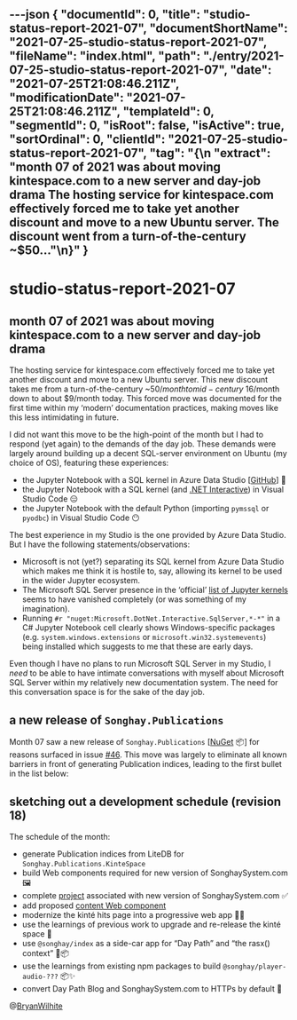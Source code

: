 ---json
{
  "documentId": 0,
  "title": "studio-status-report-2021-07",
  "documentShortName": "2021-07-25-studio-status-report-2021-07",
  "fileName": "index.html",
  "path": "./entry/2021-07-25-studio-status-report-2021-07",
  "date": "2021-07-25T21:08:46.211Z",
  "modificationDate": "2021-07-25T21:08:46.211Z",
  "templateId": 0,
  "segmentId": 0,
  "isRoot": false,
  "isActive": true,
  "sortOrdinal": 0,
  "clientId": "2021-07-25-studio-status-report-2021-07",
  "tag": "{\n  \"extract\": \"month 07 of 2021 was about moving kintespace.com to a new server and day-job drama The hosting service for kintespace.com effectively forced me to take yet another discount and move to a new Ubuntu server. The discount went from a turn-of-the-century ~$50…\"\n}"
}
---

# studio-status-report-2021-07

## month 07 of 2021 was about moving kintespace.com to a new server and day-job drama

The hosting service for kintespace.com effectively forced me to take yet another discount and move to a new Ubuntu server. This new discount takes me from a turn-of-the-century ~$50/month to mid-century ~$16/month down to about $9/month today. This forced move was documented for the first time within my ‘modern’ documentation practices, making moves like this less intimidating in future.

I did not want this move to be the high-point of the month but I had to respond (yet again) to the demands of the day job. These demands were largely around building up a decent SQL-server environment on Ubuntu (my choice of OS), featuring these experiences:

- the Jupyter Notebook with a SQL kernel in Azure Data Studio [[GitHub](https://github.com/Microsoft/azuredatastudio)] 🤠
- the Jupyter Notebook with a SQL kernel (and [.NET Interactive](https://github.com/dotnet/interactive)) in Visual Studio Code 😑
- the Jupyter Notebook with the default Python (importing `pymssql` or `pyodbc`) in Visual Studio Code 😶

The best experience in my Studio is the one provided by Azure Data Studio. But I have the following statements/observations:

- Microsoft is not (yet?) separating its SQL kernel from Azure Data Studio which makes me think it is hostile to, say, allowing its kernel to be used in the wider Jupyter ecosystem.
- The Microsoft SQL Server presence in the ‘official’ [list of Jupyter kernels](https://github.com/jupyter/jupyter/wiki/Jupyter-kernels) seems to have vanished completely (or was something of my imagination).
- Running `#r "nuget:Microsoft.DotNet.Interactive.SqlServer,*-*"` in a C# Jupyter Notebook cell clearly shows Windows-specific packages (e.g. `system.windows.extensions` or `microsoft.win32.systemevents`) being installed which suggests to me that these are early days.

Even though I have no plans to run Microsoft SQL Server in my Studio, I _need_ to be able to have intimate conversations with myself about Microsoft SQL Server within my relatively new documentation system. The need for this conversation space is for the sake of the day job.

## a new release of `Songhay.Publications`

Month 07 saw a new release of `Songhay.Publications` [[NuGet](https://www.nuget.org/packages/Songhay.Publications/) 📦] for reasons surfaced in issue [#46](https://github.com/BryanWilhite/Songhay.Publications/issues/46). This move was largely to eliminate all known barriers in front of generating Publication indices, leading to the first bullet in the list below:

## sketching out a development schedule (revision 18)

The schedule of the month:

- generate Publication indices from LiteDB for `Songhay.Publications.KinteSpace`
- build Web components required for new version of SonghaySystem.com 🖼
- complete [project](https://github.com/BryanWilhite/songhay-dashboard/projects/1) associated with new version of SonghaySystem.com ✅
- add proposed [content Web component](https://github.com/BryanWilhite/songhay-web-components/issues/10)
- modernize the kinté hits page into a progressive web app 💄✨
- use the learnings of previous work to upgrade and re-release the kinté space 🚀
- use `@songhay/index` as a side-car app for “Day Path” and “the rasx() context” 🚛📦
- use the learnings from existing npm packages to build `@songhay/player-audio-???` 📦✨
- convert Day Path Blog and SonghaySystem.com to HTTPs by default 🔐

@[BryanWilhite](https://twitter.com/BryanWilhite)
